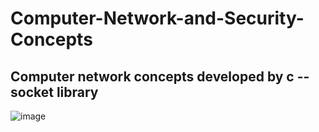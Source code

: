 # Computer-Network-and-Security-Concepts
## Computer network concepts developed by c -- socket library

![image](https://user-images.githubusercontent.com/76644058/211244315-406bc29c-e49d-4f37-a495-9e77c7568eba.png)
